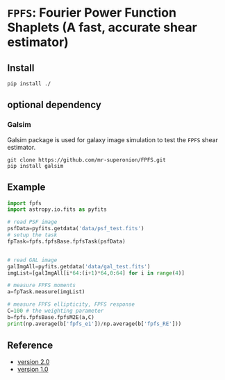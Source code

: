 # `FPFS`: Fourier Power Function Shaplets (A fast, accurate shear estimator)

## Install

```shell
pip install ./
```

## optional dependency

### Galsim
Galsim package is used for galaxy image simulation
to test the `FPFS` shear estimator.

```shell
git clone https://github.com/mr-superonion/FPFS.git
pip install galsim
```

## Example

```python
import fpfs
import astropy.io.fits as pyfits

# read PSF image
psfData=pyfits.getdata('data/psf_test.fits')
# setup the task
fpTask=fpfs.fpfsBase.fpfsTask(psfData)


# read GAL image
galImgAll=pyfits.getdata('data/gal_test.fits')
imgList=[galImgAll[i*64:(i+1)*64,0:64] for i in range(4)]

# measure FPFS moments
a=fpTask.measure(imgList)

# measure FPFS ellipticity, FPFS response
C=100 # the weighting parameter
b=fpfs.fpfsBase.fpfsM2E(a,C)
print(np.average(b['fpfs_e1'])/np.average(b['fpfs_RE']))
```

## Reference
+ [version 2.0](https://ui.adsabs.harvard.edu/abs/2018MNRAS.481.4445L/abstract)
+ [version 1.0](https://ui.adsabs.harvard.edu/abs/2018MNRAS.481.4445L/abstract)

